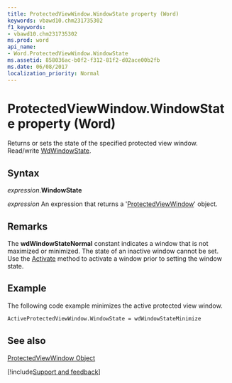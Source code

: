 ```yaml
---
title: ProtectedViewWindow.WindowState property (Word)
keywords: vbawd10.chm231735302
f1_keywords:
- vbawd10.chm231735302
ms.prod: word
api_name:
- Word.ProtectedViewWindow.WindowState
ms.assetid: 858036ac-b0f2-f312-81f2-d02ace00b2fb
ms.date: 06/08/2017
localization_priority: Normal
---
```



# ProtectedViewWindow.WindowState property (Word)

Returns or sets the state of the specified protected view window. Read/write [WdWindowState](Word.WdWindowState.md).


## Syntax

_expression_.**WindowState**

 _expression_ An expression that returns a '[ProtectedViewWindow](Word.ProtectedViewWindow.md)' object.


## Remarks

The  **wdWindowStateNormal** constant indicates a window that is not maximized or minimized. The state of an inactive window cannot be set. Use the [Activate](Word.ProtectedViewWindow.Activate.md) method to activate a window prior to setting the window state.


## Example

The following code example minimizes the active protected view window.


```vb
ActiveProtectedViewWindow.WindowState = wdWindowStateMinimize
```


## See also


[ProtectedViewWindow Object](Word.ProtectedViewWindow.md)

[!include[Support and feedback](~/includes/feedback-boilerplate.md)]